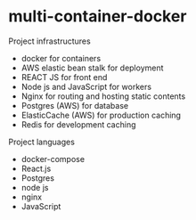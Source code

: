# multi-container-docker

Project infrastructures 
- docker for containers 
- AWS elastic bean stalk for deployment 
- REACT JS for front end 
- Node js and JavaScript for workers 
- Nginx for routing and hosting static contents 
- Postgres (AWS) for database 
- ElasticCache (AWS) for production caching 
- Redis for development caching 

Project languages 
- docker-compose 
- React.js
- Postgres 
- node js 
- nginx 
- JavaScript 

